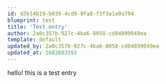 ```yaml
---
id: d3b14b19-b039-4cd9-9fa8-f3f3a1a9a794
blueprint: test
title: 'Test entry'
author: 2a0c357b-927c-4ba6-8058-cd04899049ea
template: default
updated_by: 2a0c357b-927c-4ba6-8058-cd04899049ea
updated_at: 1682603193
---
```

hello! this is a test entry